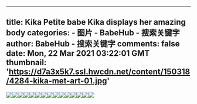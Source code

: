 
---
title: Kika Petite babe Kika displays her amazing body
categories: 
    - 图片
    - BabeHub - 搜索关键字
author: BabeHub - 搜索关键字
comments: false
date: Mon, 22 Mar 2021 03:22:01 GMT
thumbnail: 'https://d7a3x5k7.ssl.hwcdn.net/content/150318/4284-kika-met-art-01.jpg'
---

<div>   
<img src="https://d7a3x5k7.ssl.hwcdn.net/content/150318/4284-kika-met-art-01.jpg" referrerpolicy="no-referrer"><img src="https://d7a3x5k7.ssl.hwcdn.net/content/150318/4284-kika-met-art-02.jpg" referrerpolicy="no-referrer"><img src="https://d7a3x5k7.ssl.hwcdn.net/content/150318/4284-kika-met-art-03.jpg" referrerpolicy="no-referrer"><img src="https://d7a3x5k7.ssl.hwcdn.net/content/150318/4284-kika-met-art-04.jpg" referrerpolicy="no-referrer"><img src="https://d7a3x5k7.ssl.hwcdn.net/content/150318/4284-kika-met-art-05.jpg" referrerpolicy="no-referrer"><img src="https://d7a3x5k7.ssl.hwcdn.net/content/150318/4284-kika-met-art-06.jpg" referrerpolicy="no-referrer"><img src="https://d7a3x5k7.ssl.hwcdn.net/content/150318/4284-kika-met-art-07.jpg" referrerpolicy="no-referrer"><img src="https://d7a3x5k7.ssl.hwcdn.net/content/150318/4284-kika-met-art-08.jpg" referrerpolicy="no-referrer"><img src="https://d7a3x5k7.ssl.hwcdn.net/content/150318/4284-kika-met-art-09.jpg" referrerpolicy="no-referrer"><img src="https://d7a3x5k7.ssl.hwcdn.net/content/150318/4284-kika-met-art-10.jpg" referrerpolicy="no-referrer"><img src="https://d7a3x5k7.ssl.hwcdn.net/content/150318/4284-kika-met-art-11.jpg" referrerpolicy="no-referrer"><img src="https://d7a3x5k7.ssl.hwcdn.net/content/150318/4284-kika-met-art-12.jpg" referrerpolicy="no-referrer"><img src="https://d7a3x5k7.ssl.hwcdn.net/content/150318/4284-kika-met-art-13.jpg" referrerpolicy="no-referrer"><img src="https://d7a3x5k7.ssl.hwcdn.net/content/150318/4284-kika-met-art-14.jpg" referrerpolicy="no-referrer"><img src="https://d7a3x5k7.ssl.hwcdn.net/content/150318/4284-kika-met-art-15.jpg" referrerpolicy="no-referrer">  
</div>
            